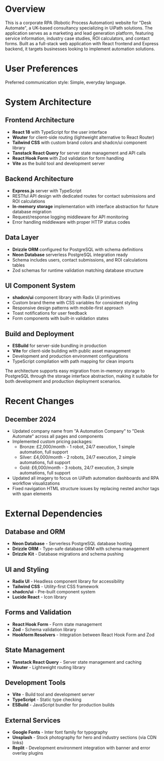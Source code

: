 # Overview

This is a corporate RPA (Robotic Process Automation) website for "Desk Automate", a UK-based consultancy specializing in UiPath solutions. The application serves as a marketing and lead generation platform, featuring service information, industry case studies, ROI calculators, and contact forms. Built as a full-stack web application with React frontend and Express backend, it targets businesses looking to implement automation solutions.

# User Preferences

Preferred communication style: Simple, everyday language.

# System Architecture

## Frontend Architecture
- **React 18** with TypeScript for the user interface
- **Wouter** for client-side routing (lightweight alternative to React Router)
- **Tailwind CSS** with custom brand colors and shadcn/ui component library
- **Tanstack React Query** for server state management and API calls
- **React Hook Form** with Zod validation for form handling
- **Vite** as the build tool and development server

## Backend Architecture
- **Express.js** server with TypeScript
- RESTful API design with dedicated routes for contact submissions and ROI calculations
- **In-memory storage** implementation with interface abstraction for future database migration
- Request/response logging middleware for API monitoring
- Error handling middleware with proper HTTP status codes

## Data Layer
- **Drizzle ORM** configured for PostgreSQL with schema definitions
- **Neon Database** serverless PostgreSQL integration ready
- Schema includes users, contact submissions, and ROI calculations tables
- Zod schemas for runtime validation matching database structure

## UI Component System
- **shadcn/ui** component library with Radix UI primitives
- Custom brand theme with CSS variables for consistent styling
- Responsive design patterns with mobile-first approach
- Toast notifications for user feedback
- Form components with built-in validation states

## Build and Deployment
- **ESBuild** for server-side bundling in production
- **Vite** for client-side building with public asset management
- Development and production environment configurations
- TypeScript compilation with path mapping for clean imports

The architecture supports easy migration from in-memory storage to PostgreSQL through the storage interface abstraction, making it suitable for both development and production deployment scenarios.

# Recent Changes

## December 2024
- Updated company name from "A Automation Company" to "Desk Automate" across all pages and components
- Implemented custom pricing packages:
  - Bronze: £2,000/month - 1 robot, 24/7 execution, 1 simple automation, full support
  - Silver: £4,000/month - 2 robots, 24/7 execution, 2 simple automations, full support
  - Gold: £6,000/month - 3 robots, 24/7 execution, 3 simple automations, full support
- Updated all imagery to focus on UiPath automation dashboards and RPA workflow visualizations
- Fixed navigation HTML structure issues by replacing nested anchor tags with span elements

# External Dependencies

## Database and ORM
- **Neon Database** - Serverless PostgreSQL database hosting
- **Drizzle ORM** - Type-safe database ORM with schema management
- **Drizzle Kit** - Database migrations and schema pushing

## UI and Styling
- **Radix UI** - Headless component library for accessibility
- **Tailwind CSS** - Utility-first CSS framework
- **shadcn/ui** - Pre-built component system
- **Lucide React** - Icon library

## Forms and Validation
- **React Hook Form** - Form state management
- **Zod** - Schema validation library
- **Hookform Resolvers** - Integration between React Hook Form and Zod

## State Management
- **Tanstack React Query** - Server state management and caching
- **Wouter** - Lightweight routing library

## Development Tools
- **Vite** - Build tool and development server
- **TypeScript** - Static type checking
- **ESBuild** - JavaScript bundler for production builds

## External Services
- **Google Fonts** - Inter font family for typography
- **Unsplash** - Stock photography for hero and industry sections (via CDN links)
- **Replit** - Development environment integration with banner and error overlay plugins